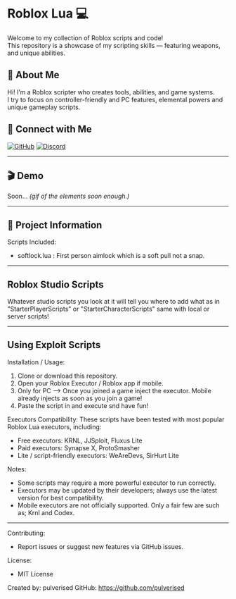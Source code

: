 
# Roblox Lua 💻

Welcome to my collection of Roblox scripts and code!  
This repository is a showcase of my scripting skills — featuring weapons, and unique abilities.  



## 👤 About Me
Hi! I’m a Roblox scripter who creates tools, abilities, and game systems.  
I try to focus on controller-friendly and PC features, elemental powers and unique gameplay scripts.  

## 🔗 Connect with Me
[![GitHub](https://img.shields.io/badge/GitHub-000?logo=github&logoColor=white)](https://github.com/pulverised)
[![Discord](https://img.shields.io/badge/Discord-5865F2?logo=discord&logoColor=white)](https://discordapp.com/users/1237312966509203480)

---

## 🎬 Demo
Soon...
*(gif of the elements soon enough.)*  

---

## 📂 Project Information

Scripts Included:
- softlock.lua      : First person aimlock which is a soft pull not a snap.

---

## Roblox Studio Scripts

Whatever studio scripts you look at it will tell you where to add what as in "StarterPlayerScripts" or "StarterCharacterScripts" same with local or server scripts!

---

## Using Exploit Scripts

Installation / Usage:
1. Clone or download this repository.
2. Open your Roblox Executor / Roblox app if mobile.
3. Only for PC --> Once you joined a game inject the executor.
   Mobile already injects as soon as you join a game!
4. Paste the script in and execute snd have fun!


Executors Compatibility:
These scripts have been tested with most popular Roblox Lua executors, including:
- Free executors: KRNL, JJSploit, Fluxus Lite
- Paid executors: Synapse X, ProtoSmasher
- Lite / script-friendly executors: WeAreDevs, SirHurt Lite

Notes:
- Some scripts may require a more powerful executor to run correctly.
- Executors may be updated by their developers; always use the latest version for best compatibility.
- Mobile executors are not officially supported. Only a fair few are such as; Krnl and Codex.

---

Contributing:
- Report issues or suggest new features via GitHub issues.

License:
- MIT License

Created by: pulverised
GitHub: https://github.com/pulverised
